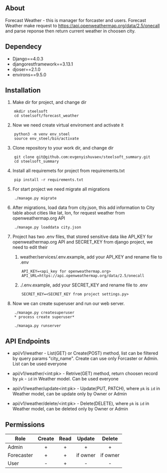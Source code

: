 ## About
Forecast Weather - this is manager for forcaster and users. Forecast Weather make request to https://api.openweathermap.org/data/2.5/onecall and parse reponse
then return current weather in choosen city.

## Dependecy

- Django==4.0.3
- djangorestframework==3.13.1
- djoser==2.1.0
- environs==9.5.0

## Installation


1. Make dir for project, and change dir
```
    mkdir steelsoft
    cd steelsoft/forecast_weather
```

2. Now we need create virtual enviroment and activate it
```
    python3 -m venv env_steel
    source env_steel/bin/activate
```

3. Clone repository to your work dir, and change dir
```
    git clone git@github.com:evgenyishuvaev/steelsoft_summary.git
    cd steelsoft_summary
```

4. Install all requiremets for project from requirements.txt
```
    pip install -r requirements.txt
```
5. For start project we need migrate all migrations
```
    ./manage.py migrate
```
6. After migrations, load data from city.json, this add information to City table about cities like lat, lon, for request weather from openweathermap.org API
```
    ./manage.py loaddata city.json
```
7. Project has two .env files, that stored sensitive data like API_KEY for openweathermap.org API and SECRET_KEY from django project, we need to edit their

    1. weather/services/.env.example, add your API_KEY and rename file to .env
    ```
        API_KEY=<api_key for openweathermap.org>
        API_URL=https://api.openweathermap.org/data/2.5/onecall
    ```
    2. ./.env.example, add your SECRET_KEY and rename file to .env
    ```
        SECRET_KEY=<SECRET_KEY from project settings.py>
    ```
8. Now we can create superuser and run our web server.
```
    ./manage.py createsuperuser
    * process create superuser*

    ./managa.py runserver
```


## API Endpoints

* api/v1/weather - List(GET) or Create(POST) method, list can be filtered by query params "city_name".
    Create can use only Forcaster or Admin. List can be used everyone

* api/v1/weather/\<int:pk\> - Retrive(GET) method, return choosen record by `pk` - `id` in Weather model. Can be used everyone

* api/v1/weather/update\<int:pk\> - Update(PUT, PATCH), where `pk` is `id` in Weather model, can be update only by Owner or Admin

* api/v1/weather/delete/\<int:pk\> - Delete(DELETE), where `pk` is `id` in Weather model, can be deleted only by Owner or Admin

## Permissions

|     Role      | Create             | Read  | Update | Delete |
| ------------- |:------------------:|:-----:|:------:|:------:|
| Admin         |          +         |   +   |    +   |    +   |
| Forecaster    |          +         |   +   |   if owner  |    if owner   |
| User          |          -         |   +   |    -   |    -   |


